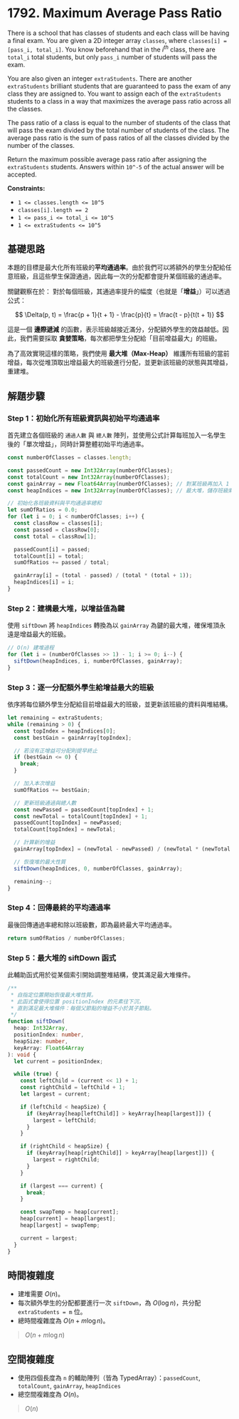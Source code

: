 # 1792. Maximum Average Pass Ratio

There is a school that has classes of students and each class will be having a final exam.
You are given a 2D integer array `classes`, where `classes[i] = [pass_i, total_i]`.
You know beforehand that in the $i^{th}$ class, there are `total_i` total students,
but only `pass_i` number of students will pass the exam.

You are also given an integer `extraStudents`.
There are another `extraStudents` brilliant students that are guaranteed to pass the exam of any class they are assigned to.
You want to assign each of the `extraStudents` students to a class in a way that maximizes the average pass ratio across all the classes.

The pass ratio of a class is equal to the number of students of the class that will pass the exam divided by the total number of students of the class.
The average pass ratio is the sum of pass ratios of all the classes divided by the number of the classes.

Return the maximum possible average pass ratio after assigning the `extraStudents` students.
Answers within `10^-5` of the actual answer will be accepted.

**Constraints:**

- `1 <= classes.length <= 10^5`
- `classes[i].length == 2`
- `1 <= pass_i <= total_i <= 10^5`
- `1 <= extraStudents <= 10^5`

## 基礎思路

本題的目標是最大化所有班級的**平均通過率**。由於我們可以將額外的學生分配給任意班級，且這些學生保證通過，因此每一次的分配都會提升某個班級的通過率。

關鍵觀察在於：
對於每個班級，其通過率提升的幅度（也就是「**增益**」）可以透過公式：

$$
\Delta(p, t) = \frac{p + 1}{t + 1} - \frac{p}{t} = \frac{t - p}{t(t + 1)}
$$

這是一個 **邊際遞減** 的函數，表示班級越接近滿分，分配額外學生的效益越低。因此，我們需要採取 **貪婪策略**，每次都把學生分配給「目前增益最大」的班級。

為了高效實現這樣的策略，我們使用 **最大堆（Max-Heap）** 維護所有班級的當前增益，每次從堆頂取出增益最大的班級進行分配，並更新該班級的狀態與其增益，重建堆。

## 解題步驟

### Step 1：初始化所有班級資訊與初始平均通過率

首先建立各個班級的 `通過人數` 與 `總人數` 陣列，並使用公式計算每班加入一名學生後的「單次增益」，同時計算整體初始平均通過率。

```typescript
const numberOfClasses = classes.length;

const passedCount = new Int32Array(numberOfClasses);
const totalCount = new Int32Array(numberOfClasses);
const gainArray = new Float64Array(numberOfClasses); // 對某班級再加入 1 名學生時的增益
const heapIndices = new Int32Array(numberOfClasses); // 最大堆，儲存班級索引

// 初始化各班級資料與平均通過率總和
let sumOfRatios = 0.0;
for (let i = 0; i < numberOfClasses; i++) {
  const classRow = classes[i];
  const passed = classRow[0];
  const total = classRow[1];

  passedCount[i] = passed;
  totalCount[i] = total;
  sumOfRatios += passed / total;

  gainArray[i] = (total - passed) / (total * (total + 1));
  heapIndices[i] = i;
}
```

### Step 2：建構最大堆，以增益值為鍵

使用 `siftDown` 將 `heapIndices` 轉換為以 `gainArray` 為鍵的最大堆，確保堆頂永遠是增益最大的班級。

```typescript
// O(n) 建堆過程
for (let i = (numberOfClasses >> 1) - 1; i >= 0; i--) {
  siftDown(heapIndices, i, numberOfClasses, gainArray);
}
```

### Step 3：逐一分配額外學生給增益最大的班級

依序將每位額外學生分配給目前增益最大的班級，並更新該班級的資料與堆結構。

```typescript
let remaining = extraStudents;
while (remaining > 0) {
  const topIndex = heapIndices[0];
  const bestGain = gainArray[topIndex];

  // 若沒有正增益可分配則提早終止
  if (bestGain <= 0) {
    break;
  }

  // 加入本次增益
  sumOfRatios += bestGain;

  // 更新班級通過與總人數
  const newPassed = passedCount[topIndex] + 1;
  const newTotal = totalCount[topIndex] + 1;
  passedCount[topIndex] = newPassed;
  totalCount[topIndex] = newTotal;

  // 計算新的增益
  gainArray[topIndex] = (newTotal - newPassed) / (newTotal * (newTotal + 1));

  // 恢復堆的最大性質
  siftDown(heapIndices, 0, numberOfClasses, gainArray);

  remaining--;
}
```

### Step 4：回傳最終的平均通過率

最後回傳通過率總和除以班級數，即為最終最大平均通過率。

```typescript
return sumOfRatios / numberOfClasses;
```

### Step 5：最大堆的 siftDown 函式

此輔助函式用於從某個索引開始調整堆結構，使其滿足最大堆條件。

```typescript
/**
 * 自指定位置開始恢復最大堆性質。
 * 此函式會使得位置 positionIndex 的元素往下沉，
 * 直到滿足最大堆條件：每個父節點的增益不小於其子節點。
 */
function siftDown(
  heap: Int32Array,
  positionIndex: number,
  heapSize: number,
  keyArray: Float64Array
): void {
  let current = positionIndex;

  while (true) {
    const leftChild = (current << 1) + 1;
    const rightChild = leftChild + 1;
    let largest = current;

    if (leftChild < heapSize) {
      if (keyArray[heap[leftChild]] > keyArray[heap[largest]]) {
        largest = leftChild;
      }
    }

    if (rightChild < heapSize) {
      if (keyArray[heap[rightChild]] > keyArray[heap[largest]]) {
        largest = rightChild;
      }
    }

    if (largest === current) {
      break;
    }

    const swapTemp = heap[current];
    heap[current] = heap[largest];
    heap[largest] = swapTemp;

    current = largest;
  }
}
```

## 時間複雜度

- 建堆需要 $O(n)$。
- 每次額外學生的分配都要進行一次 `siftDown`，為 $O(\log n)$，共分配 `extraStudents = m` 位。
- 總時間複雜度為 $O(n + m \log n)$。

> $O(n + m \log n)$

## 空間複雜度

- 使用四個長度為 `n` 的輔助陣列（皆為 TypedArray）：`passedCount`, `totalCount`, `gainArray`, `heapIndices`
- 總空間複雜度為 $O(n)$。

> $O(n)$
